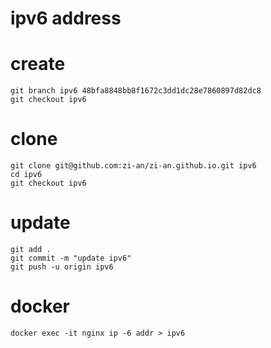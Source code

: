 # ipv6 address

# create
```
git branch ipv6 48bfa8848bb8f1672c3dd1dc28e7860897d82dc8
git checkout ipv6
```

# clone
```
git clone git@github.com:zi-an/zi-an.github.io.git ipv6
cd ipv6
git checkout ipv6
```

# update
```
git add .
git commit -m "update ipv6"
git push -u origin ipv6
```

# docker
```
docker exec -it nginx ip -6 addr > ipv6
```